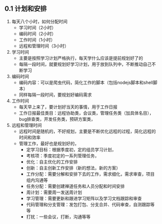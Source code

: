 ## 0.1 计划和安排
1. 每天八个小时，如何分配时间
	* 学习时间（2小时）
	* 编码时间（2小时）
	* 工作时间（1小时）
	* 远程和管理时间（3小时）
2. 学习时间
	* 主要是按照学习计划严格执行，每天学什么应该是提前规划好了的
	* 每隔一段时间，就要规划好学习计划，用于放到队列中，不断推动自己不断学习
3. 编码时间
	* 编码内容：可以是爬虫代码，简化工作的脚本（包括nodejs脚本和shell脚本）
	* 同样每隔一段时间，要规划好编码需求
4. 工作时间
	* 每天早上来了，要计划好当天的事情，用于工作日报
	* 工作日报最佳类目：远程协助类，会议类，管理任务类（加具体名目），bug排查类，开发任务类，预研方案类，
1. 远程和管理时间
	* 远程时间是随机的，不好规划，主要是不断优化远程的过程，简化远程的时间和效率
	* 管理工作，最好也是规划好的，
		* 定学习目标：根据季度初，定的组员学习计划，
		* 考核项：季度初定的一系列管理任务，
		* 优化：自主优化的工作安排
		* 创新：自主创新工作安排（新的想法，新的方案）
		* 工作分配：需要分解和安排下去的工作，需求细化，需求审查，项目组内沟通等
		* 任务分配：需要创建禅道任务和人员分配和时间安排
		* 周计划：需要周一发送周计划
		* 学习管理：需要更新和跟进学习矩阵以及学习文档跟踪和审查
		* 代码管理和分支管理：发包打包、分支合并、代码审查，自测跟踪等等
		* 打扰：一些会议，打断，沟通等等
